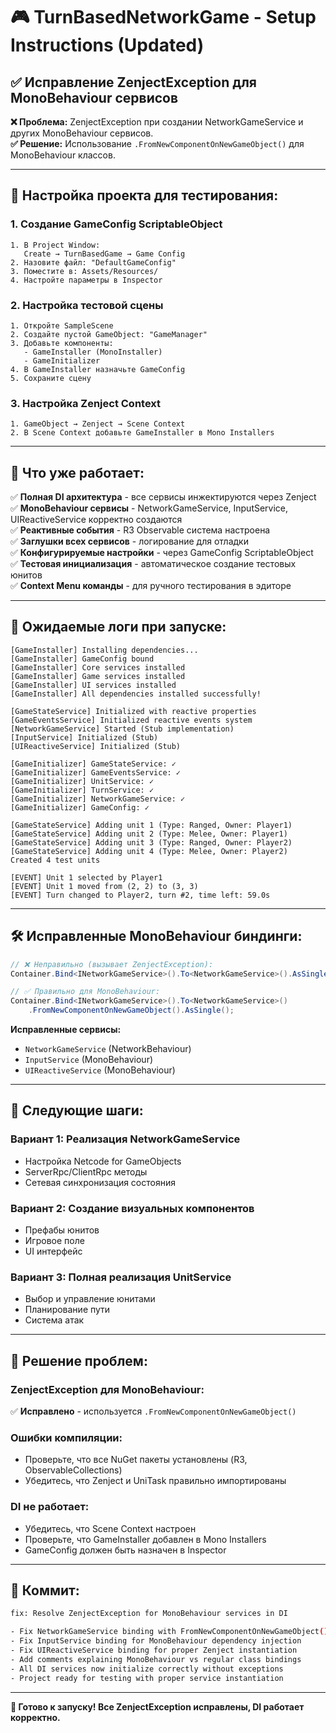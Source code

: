 # 🎮 TurnBasedNetworkGame - Setup Instructions (Updated)

## ✅ Исправление ZenjectException для MonoBehaviour сервисов

**❌ Проблема:** ZenjectException при создании NetworkGameService и других MonoBehaviour сервисов.  
**✅ Решение:** Использование `.FromNewComponentOnNewGameObject()` для MonoBehaviour классов.

---

## 🔧 **Настройка проекта для тестирования:**

### **1. Создание GameConfig ScriptableObject**
```
1. В Project Window: 
   Create → TurnBasedGame → Game Config
2. Назовите файл: "DefaultGameConfig"
3. Поместите в: Assets/Resources/
4. Настройте параметры в Inspector
```

### **2. Настройка тестовой сцены**
```
1. Откройте SampleScene
2. Создайте пустой GameObject: "GameManager"
3. Добавьте компоненты:
   - GameInstaller (MonoInstaller)
   - GameInitializer
4. В GameInstaller назначьте GameConfig
5. Сохраните сцену
```

### **3. Настройка Zenject Context**
```
1. GameObject → Zenject → Scene Context
2. В Scene Context добавьте GameInstaller в Mono Installers
```

---

## 🎯 **Что уже работает:**

✅ **Полная DI архитектура** - все сервисы инжектируются через Zenject  
✅ **MonoBehaviour сервисы** - NetworkGameService, InputService, UIReactiveService корректно создаются  
✅ **Реактивные события** - R3 Observable система настроена  
✅ **Заглушки всех сервисов** - логирование для отладки  
✅ **Конфигурируемые настройки** - через GameConfig ScriptableObject  
✅ **Тестовая инициализация** - автоматическое создание тестовых юнитов  
✅ **Context Menu команды** - для ручного тестирования в эдиторе  

---

## 🧪 **Ожидаемые логи при запуске:**

```
[GameInstaller] Installing dependencies...
[GameInstaller] GameConfig bound
[GameInstaller] Core services installed
[GameInstaller] Game services installed
[GameInstaller] UI services installed
[GameInstaller] All dependencies installed successfully!

[GameStateService] Initialized with reactive properties
[GameEventsService] Initialized reactive events system
[NetworkGameService] Started (Stub implementation)
[InputService] Initialized (Stub)
[UIReactiveService] Initialized (Stub)

[GameInitializer] GameStateService: ✓
[GameInitializer] GameEventsService: ✓
[GameInitializer] UnitService: ✓
[GameInitializer] TurnService: ✓
[GameInitializer] NetworkGameService: ✓
[GameInitializer] GameConfig: ✓

[GameStateService] Adding unit 1 (Type: Ranged, Owner: Player1)
[GameStateService] Adding unit 2 (Type: Melee, Owner: Player1)
[GameStateService] Adding unit 3 (Type: Ranged, Owner: Player2)
[GameStateService] Adding unit 4 (Type: Melee, Owner: Player2)
Created 4 test units

[EVENT] Unit 1 selected by Player1
[EVENT] Unit 1 moved from (2, 2) to (3, 3)
[EVENT] Turn changed to Player2, turn #2, time left: 59.0s
```

---

## 🛠️ **Исправленные MonoBehaviour биндинги:**

```csharp
// ❌ Неправильно (вызывает ZenjectException):
Container.Bind<INetworkGameService>().To<NetworkGameService>().AsSingle();

// ✅ Правильно для MonoBehaviour:
Container.Bind<INetworkGameService>().To<NetworkGameService>()
    .FromNewComponentOnNewGameObject().AsSingle();
```

**Исправленные сервисы:**
- `NetworkGameService` (NetworkBehaviour)
- `InputService` (MonoBehaviour)  
- `UIReactiveService` (MonoBehaviour)

---

## 🚀 **Следующие шаги:**

### **Вариант 1:** Реализация NetworkGameService
- Настройка Netcode for GameObjects
- ServerRpc/ClientRpc методы
- Сетевая синхронизация состояния

### **Вариант 2:** Создание визуальных компонентов
- Префабы юнитов
- Игровое поле
- UI интерфейс

### **Вариант 3:** Полная реализация UnitService
- Выбор и управление юнитами
- Планирование пути
- Система атак

---

## 🐛 **Решение проблем:**

### **ZenjectException для MonoBehaviour:**
✅ **Исправлено** - используется `.FromNewComponentOnNewGameObject()`

### **Ошибки компиляции:**
- Проверьте, что все NuGet пакеты установлены (R3, ObservableCollections)
- Убедитесь, что Zenject и UniTask правильно импортированы

### **DI не работает:**
- Убедитесь, что Scene Context настроен
- Проверьте, что GameInstaller добавлен в Mono Installers
- GameConfig должен быть назначен в Inspector

---

## 📝 **Коммит:**

```bash
fix: Resolve ZenjectException for MonoBehaviour services in DI

- Fix NetworkGameService binding with FromNewComponentOnNewGameObject()
- Fix InputService binding for MonoBehaviour dependency injection
- Fix UIReactiveService binding for proper Zenject instantiation
- Add comments explaining MonoBehaviour vs regular class bindings
- All DI services now initialize correctly without exceptions
- Project ready for testing with proper service instantiation
```

---

**🎯 Готово к запуску! Все ZenjectException исправлены, DI работает корректно.**
